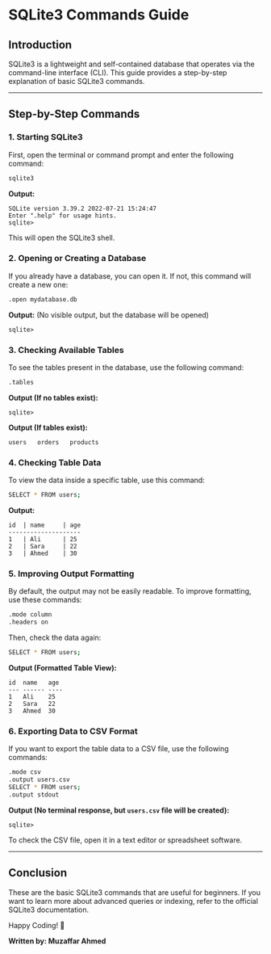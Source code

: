 # SQLite3 Commands Guide

## Introduction
SQLite3 is a lightweight and self-contained database that operates via the command-line interface (CLI). This guide provides a step-by-step explanation of basic SQLite3 commands.

---

## Step-by-Step Commands

### 1. Starting SQLite3
First, open the terminal or command prompt and enter the following command:
```sh
sqlite3
```
**Output:**
```
SQLite version 3.39.2 2022-07-21 15:24:47
Enter ".help" for usage hints.
sqlite>
```
This will open the SQLite3 shell.

### 2. Opening or Creating a Database
If you already have a database, you can open it. If not, this command will create a new one:
```sh
.open mydatabase.db
```
**Output:** (No visible output, but the database will be opened)
```
sqlite>
```

### 3. Checking Available Tables
To see the tables present in the database, use the following command:
```sh
.tables
```
**Output (If no tables exist):**
```
sqlite>
```
**Output (If tables exist):**
```
users   orders   products
```

### 4. Checking Table Data
To view the data inside a specific table, use this command:
```sh
SELECT * FROM users;
```
**Output:**
```
id  | name     | age
--------------------
1   | Ali      | 25
2   | Sara     | 22
3   | Ahmed    | 30
```

### 5. Improving Output Formatting
By default, the output may not be easily readable. To improve formatting, use these commands:
```sh
.mode column
.headers on
```
Then, check the data again:
```sh
SELECT * FROM users;
```
**Output (Formatted Table View):**
```
id  name   age  
--- ------ ---- 
1   Ali    25   
2   Sara   22   
3   Ahmed  30   
```

### 6. Exporting Data to CSV Format
If you want to export the table data to a CSV file, use the following commands:
```sh
.mode csv
.output users.csv
SELECT * FROM users;
.output stdout
```
**Output (No terminal response, but `users.csv` file will be created):**
```
sqlite>
```
To check the CSV file, open it in a text editor or spreadsheet software.

---

## Conclusion
These are the basic SQLite3 commands that are useful for beginners. If you want to learn more about advanced queries or indexing, refer to the official SQLite3 documentation.

Happy Coding! 🎉

**Written by: Muzaffar Ahmed**


